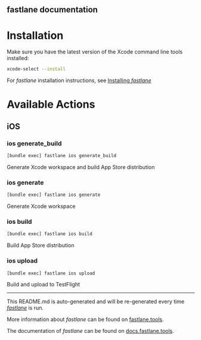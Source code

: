 fastlane documentation
----

# Installation

Make sure you have the latest version of the Xcode command line tools installed:

```sh
xcode-select --install
```

For _fastlane_ installation instructions, see [Installing _fastlane_](https://docs.fastlane.tools/#installing-fastlane)

# Available Actions

## iOS

### ios generate_build

```sh
[bundle exec] fastlane ios generate_build
```

Generate Xcode workspace and build App Store distribution

### ios generate

```sh
[bundle exec] fastlane ios generate
```

Generate Xcode workspace

### ios build

```sh
[bundle exec] fastlane ios build
```

Build App Store distribution

### ios upload

```sh
[bundle exec] fastlane ios upload
```

Build and upload to TestFlight

----

This README.md is auto-generated and will be re-generated every time [_fastlane_](https://fastlane.tools) is run.

More information about _fastlane_ can be found on [fastlane.tools](https://fastlane.tools).

The documentation of _fastlane_ can be found on [docs.fastlane.tools](https://docs.fastlane.tools).
